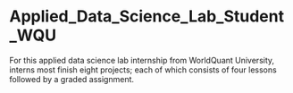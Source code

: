 # Applied_Data_Science_Lab_Student_WQU

For this applied data science lab internship from WorldQuant University, interns most finish eight projects; each of which consists of four lessons followed by a graded assignment.
